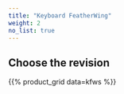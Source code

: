 ```yaml
---
title: "Keyboard FeatherWing"
weight: 2
no_list: true
---
```


## Choose the revision


{{% product_grid data=kfws %}}
